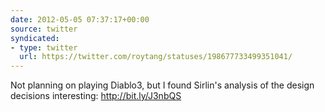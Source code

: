 ```yaml
---
date: 2012-05-05 07:37:17+00:00
source: twitter
syndicated:
- type: twitter
  url: https://twitter.com/roytang/statuses/198677733499351041/
---
```


Not planning on playing Diablo3, but I found Sirlin's analysis of the design decisions interesting: http://bit.ly/J3nbQS